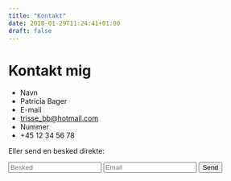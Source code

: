```yaml
---
title: "Kontakt"
date: 2018-01-29T11:24:41+01:00
draft: false
---
```


# Kontakt mig

* Navn
 * Patricia Bager
* E-mail
 * trisse_bb@hotmail.com
* Nummer
 * +45 12 34 56 78

Eller send en besked direkte:
<form action="https://formspree.io/trisse1996@gmail.com"
      method="POST">
    <input type="text" placeholder="Besked" name="name">
    <input type="email" placeholder="Email" name="_replyto">
    <input type="submit" placeholder="" value="Send">
</form>
